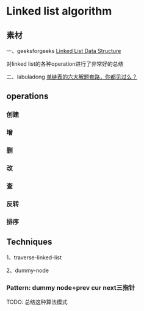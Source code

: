 # Linked list algorithm

## 素材

一、geeksforgeeks [Linked List Data Structure](https://www.geeksforgeeks.org/data-structures/linked-list/)

对linked list的各种operation进行了非常好的总结

二、labuladong [单链表的六大解题套路，你都见过么？](https://mp.weixin.qq.com/s?__biz=MzAxODQxMDM0Mw==&mid=2247492022&idx=1&sn=35f6cb8ab60794f8f52338fab3e5cda5&scene=21#wechat_redirect) 



## operations

### 创建

### 增

### 删

### 改

### 查

### 反转

### 排序



## Techniques

1、traverse-linked-list

2、dummy-node



### Pattern: dummy node+prev cur next三指针

TODO: 总结这种算法模式

